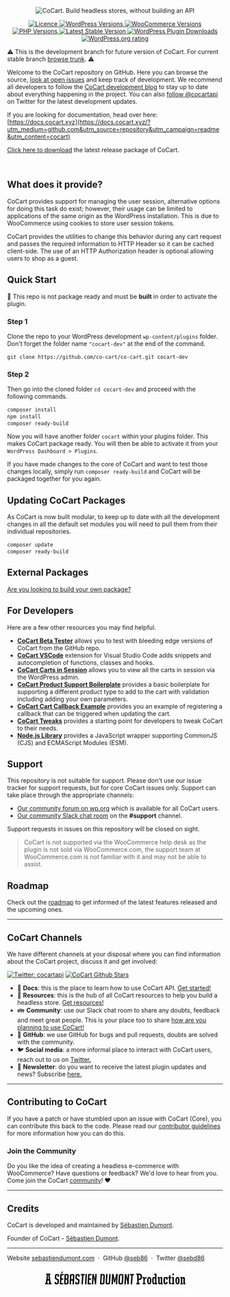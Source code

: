 <p align="center"><img src="https://raw.githubusercontent.com/co-cart/co-cart/trunk/.wordpress-org/banner-772x250.jpg" alt="CoCart. Build headless stores, without building an API" /></p>

<p align="center">
	<a href="https://github.com/co-cart/co-cart/blob/trunk/LICENSE.md" target="_blank">
		<img src="https://img.shields.io/badge/license-GPL--3.0%2B-blue.svg" alt="Licence">
	</a>
	<a href="https://wordpress.org/" target="_blank">
		<img src="https://img.shields.io/static/v1?label=&message=5.6+-+6.0&color=blue&style=flat-square&logo=wordpress&logoColor=white" alt="WordPress Versions">
	</a>
	<a href="https://woocommerce.com/" target="_blank">
		<img src="https://img.shields.io/static/v1?label=&message=6.4+-+6.9&color=96588A&style=flat-square&logo=woocommerce&logoColor=white" alt="WooCommerce Versions">
	</a>
	<a href="https://www.php.net/" target="_blank">
		<img src="https://img.shields.io/static/v1?label=&message=7.4+-+8.0&color=777bb4&style=flat-square&logo=php&logoColor=white" alt="PHP Versions">
	</a>
	<a href="https://wordpress.org/plugins/cart-rest-api-for-woocommerce/">
		<img src="https://poser.pugx.org/co-cart/co-cart/v/stable" alt="Latest Stable Version">
	</a>
	<a href="https://wordpress.org/plugins/cart-rest-api-for-woocommerce/">
		<img src="https://img.shields.io/wordpress/plugin/dt/cart-rest-api-for-woocommerce.svg" alt="WordPress Plugin Downloads">
	</a>
	<a href="https://wordpress.org/plugins/cart-rest-api-for-woocommerce/">
		<img src="https://img.shields.io/wordpress/plugin/r/cart-rest-api-for-woocommerce.svg" alt="WordPress.org rating">
	</a>
</p>

⚠️ This is the development branch for future version of CoCart. For current stable branch [browse trunk](https://github.com/co-cart/co-cart/tree/trunk). ⚠️

Welcome to the CoCart repository on GitHub. Here you can browse the source, [look at open issues](https://github.com/co-cart/co-cart/issues?q=is%3Aopen+is%3Aissue) and keep track of development. We recommend all developers to follow the [CoCart development blog](https://cocart.dev/?utm_medium=github.com&utm_source=repository&utm_campaign=readme&utm_content=cocart) to stay up to date about everything happening in the project. You can also [follow @cocartapi](https://twitter.com/cocartapi) on Twitter for the latest development updates.

If you are looking for documentation, head over here: [https://docs.cocart.xyz](https://docs.cocart.xyz/?utm_medium=github.com&utm_source=repository&utm_campaign=readme&utm_content=cocart)

[Click here to download](https://downloads.wordpress.org/plugin/cart-rest-api-for-woocommerce.zip) the latest release package of CoCart.

<br>

## What does it provide?

CoCart provides support for managing the user session, alternative options for doing this task do exist; however, their usage can be limited to applications of the same origin as the WordPress installation. This is due to WooCommerce using cookies to store user session tokens.

CoCart provides the utilities to change this behavior during any cart request and passes the required information to HTTP Header so it can be cached client-side. The use of an HTTP Authorization header is optional allowing users to shop as a guest.

## Quick Start

📢 This repo is not package ready and must be **built** in order to activate the plugin.

### Step 1

Clone the repo to your WordPress development `wp-content/plugins` folder. Don't forget the folder name `"cocart-dev"` at the end of the command.

```
git clone https://github.com/co-cart/co-cart.git cocart-dev
```

### Step 2

Then go into the cloned folder `cd cocart-dev` and proceed with the following commands.

```
composer install
npm install
composer ready-build
```

Now you will have another folder `cocart` within your plugins folder. This makes CoCart package ready. You will then be able to activate it from your `WordPress Dashboard > Plugins`.

If you have made changes to the core of CoCart and want to test those changes locally, simply run `composer ready-build` and CoCart will be packaged together for you again.

## Updating CoCart Packages

As CoCart is now built modular, to keep up to date with all the development changes in all the default set modules you will need to pull them from their individual repositories.

```
composer update
composer ready-build
```

## External Packages

[Are you looking to build your own package?](https://github.com/co-cart/co-cart/blob/dev/plugins/cocart/packages/README.md)

## For Developers

Here are a few other resources you may find helpful.

* **[CoCart Beta Tester](https://github.com/co-cart/cocart-beta-tester)** allows you to test with bleeding edge versions of CoCart from the GitHub repo.
* **[CoCart VSCode](https://github.com/co-cart/cocart-vscode)** extension for Visual Studio Code adds snippets and autocompletion of functions, classes and hooks.
* **[CoCart Carts in Session](https://github.com/co-cart/cocart-carts-in-session)** allows you to view all the carts in session via the WordPress admin.
* **[CoCart Product Support Boilerplate](https://github.com/co-cart/cocart-product-support-boilerplate)** provides a basic boilerplate for supporting a different product type to add to the cart with validation including adding your own parameters.
* **[CoCart Cart Callback Example](https://github.com/co-cart/cocart-cart-callback-example)** provides you an example of registering a callback that can be triggered when updating the cart.
* **[CoCart Tweaks](https://github.com/co-cart/co-cart-tweaks)** provides a starting point for developers to tweak CoCart to their needs.
* **[Node.js Library](https://www.npmjs.com/package/@cocart/cocart-rest-api)** provides a JavaScript wrapper supporting CommonJS (CJS) and ECMAScript Modules (ESM).

## Support

This repository is not suitable for support. Please don't use our issue tracker for support requests, but for core CoCart issues only. Support can take place through the appropriate channels:

* [Our community forum on wp.org](https://wordpress.org/plugins/cart-rest-api-for-woocommerce/) which is available for all CoCart users.
* [Our community Slack chat room](https://cocart.xyz/community/?utm_medium=gh&utm_source=github&utm_campaign=readme&utm_content=cocart) on the **#support** channel.

Support requests in issues on this repository will be closed on sight.

> CoCart is not supported via the WooCommerce help desk as the plugin is not sold via WooCommerce.com, the support team at WooCommerce.com is not familiar with it and may not be able to assist.

## Roadmap

Check out the [roadmap](https://cocart.dev/roadmap/) to get informed of the latest features released and the upcoming ones.

---

## CoCart Channels

We have different channels at your disposal where you can find information about the CoCart project, discuss it and get involved:

[![Twitter: cocartapi](https://img.shields.io/twitter/follow/cocartapi?style=social)](https://twitter.com/cocartapi) [![CoCart Github Stars](https://img.shields.io/github/stars/co-cart/co-cart?style=social)](https://github.com/co-cart/co-cart)

<ul>
  <li>📖 <strong>Docs</strong>: this is the place to learn how to use CoCart API. <a href="https://docs.cocart.xyz/#getting-started">Get started!</a></li>
  <li>🧰 <strong>Resources</strong>: this is the hub of all CoCart resources to help you build a headless store. <a href="https://cocart.dev/?utm_medium=gh&utm_source=github&utm_campaign=readme&utm_content=cocart">Get resources!</a></li>
  <li>👪 <strong>Community</strong>: use our Slack chat room to share any doubts, feedback and meet great people. This is your place too to share <a href="https://cocart.xyz/community/?utm_medium=gh&utm_source=github&utm_campaign=readme&utm_content=cocart">how are you planning to use CoCart!</a></li>
  <li>🐞 <strong>GitHub</strong>: we use GitHub for bugs and pull requests, doubts are solved with the community.</li>
  <li>🐦 <strong>Social media</strong>: a more informal place to interact with CoCart users, reach out to us on <a href="https://twitter.com/cocartapi">Twitter.</a></li>
  <li>💌 <strong>Newsletter</strong>: do you want to receive the latest plugin updates and news? Subscribe <a href="https://twitter.com/cocartapi">here.</a></li>
</ul>

---

## Contributing to CoCart

If you have a patch or have stumbled upon an issue with CoCart (Core), you can contribute this back to the code. Please read our [contributor guidelines](https://github.com/co-cart/co-cart/blob/trunk/.github/CONTRIBUTING.md) for more information how you can do this.

### Join the Community

Do you like the idea of creating a headless e-commerce with WooCommerce? Have questions or feedback? We'd love to hear from you. Come join the CoCart [community](https://cocart.xyz/community/?utm_medium=gh&utm_source=github&utm_campaign=readme&utm_content=cocart)! ❤️

---

## Credits

CoCart is developed and maintained by [Sébastien Dumont](https://github.com/seb86).

Founder of CoCart - [Sébastien Dumont](https://github.com/seb86).

---

Website [sebastiendumont.com](https://sebastiendumont.com) &nbsp;&middot;&nbsp;
GitHub [@seb86](https://github.com/seb86) &nbsp;&middot;&nbsp;
Twitter [@sebd86](https://twitter.com/sebd86)

<p align="center">
    <img src="https://raw.githubusercontent.com/seb86/my-open-source-readme-template/master/a-sebastien-dumont-production.png" width="353">
</p>

